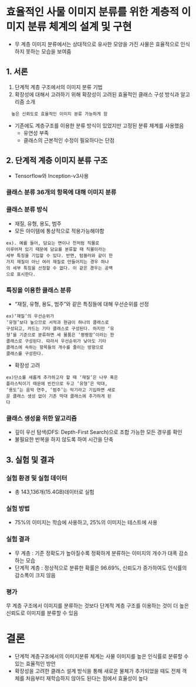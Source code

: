 # 효율적인 사물 이미지 분류를 위한 계층적 이미지 분류 체계의 설계 및 구현

* 무 계층 이미지 분류에서는 상대적으로 유사한 모양을 가진 사물은 효율적으로 인식하지 못하는 모습을 보여줌

## 1. 서론 

1. 단계적 계층 구조에서의 이미지 분류 기법
2. 확장성에 대해서 고려하기 위해 확장성이 고려된 효율적인 클래스 구성 방식과 알고리즘 소개

```
  높은 신뢰도로 효율적인 이미지 분류 가능하게 함
```

* 기존에도 계층구조를 이용한 분류 방식이 있었지만 고정된 분류 체계를 사용했음
  * 유연성 부족
  * 클래스의 근본적인 수정이 필요하다는 단점
  
## 2. 단계적 계층 이미지 분류 구조
* Tensorflow와 Inception-v3사용

### 클래스 분류 36개의 항목에 대해 이미지 분류

### 클래스 분류 방식
* 재질, 유형, 용도, 범주
* 모든 아이템에 통상적으로 적용가능해야함
```
ex). 예를 들어, 담요는 면이나 천처럼 직물로
이루어져 있기 때문에 담요를 분류할 때 직물이라는
세부 특징을 기입할 수 있다. 반면, 텀블러와 같이 한
가지 재질이 아닌 여러 재질로 만들어지는 경우 하나
의 세부 특징을 선정할 수 없다. 이 같은 경우는 공백
으로 표시한다.
```

### 특징을 이용한 클래스 분류
* “재질, 유형, 용도, 범주”와 같은 특징들에 대해 우선순위를 선정

```
ex)‘재질’의 우선순위가
‘유형’보다 높으므로 서적과 현금이 하나의 클래스로
구성되고, 카드는 기타 클래스로 구성된다. 하지만 ‘유
형’을 기준으로 분류하면 세 물품은 ‘평평함’이라는 한
클래스로 구성된다. 따라서 우선순위가 낮아도 기타
클래스에 속하는 항목들의 개수를 줄이는 방향으로
클래스를 구성한다.
```

* 확장성 고려
```
ex)단소를 새롭게 추가하고자 할 때 ‘재질’은 나무 혹은
플라스틱이기 때문에 빈칸으로 두고 ‘유형’은 막대,
‘용도’는 음악 연주, ‘범주’는 악기라고 기입하면 새로
운 클래스 생성 없이 기존 막대 클래스에 추가하게 된
다
```

### 클래스 생성을 위한 알고리즘

* 깊이 우선 탐색(DFS: Depth-First Search)으로 조합 가능한 모든 경우를 확인
* 불필요한 반복을 하지 않도록 하여 시간을 단축

## 3. 실험 및 결과

### 실험 환경 및 실험 데이터

* 총 143,136개(15.4GB)데이터로 실험

###  실험 방법
* 75%의 이미지는 학습에 사용하고, 25%의 이미지는 테스트에 사용

### 실험 결과

* 무 계층 : 기준 정확도가 높아질수록 정확하게 분류하는 이미지의 개수가 대폭 감소하는 모습
* 단계적 계층 : 정상적으로 분류한 확률은 96.69%, 신뢰도가 증가하여도 인식률의 감소폭이 크지 않음

### 평가
무 계층 구조에서 이미지를 분류하는 것보다 단계적 계층 구조를 이용하는 것이 더 높은 신뢰도로 이미지를 분류할 수 있음

# 결론
* 단계적 계층구조에서의 이미지분류 체계는 사물 이미지를 높은 인식률로 분류할 수 있는 효율적인 방안
* 확장성을 고려한 클래스 설계 방식을 통해 새로운 물체가 추가되었을 때도 전체 객체를 처음부터 재학습하지 않아도 된다는 점에서 효율성이 높다
